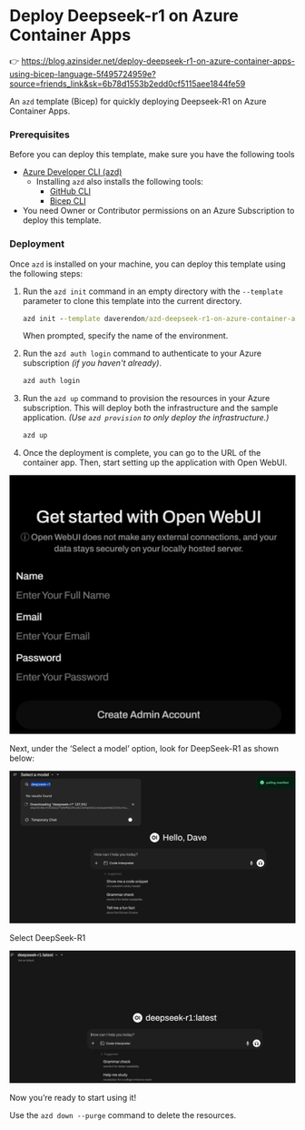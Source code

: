 # Deploy Deepseek-r1 on Azure Container Apps 

👉 https://blog.azinsider.net/deploy-deepseek-r1-on-azure-container-apps-using-bicep-language-5f495724959e?source=friends_link&sk=6b78d1553b2edd0cf5115aee1844fe59

An `azd` template (Bicep) for quickly deploying Deepseek-R1 on Azure Container Apps.

### Prerequisites  

Before you can deploy this template, make sure you have the following tools  

- [Azure Developer CLI (azd)](https://learn.microsoft.com/en-us/azure/developer/azure-developer-cli/install-azd)  
  - Installing `azd` also installs the following tools:  
    - [GitHub CLI](https://cli.github.com)  
    - [Bicep CLI](https://learn.microsoft.com/en-us/azure/azure-resource-manager/bicep/install)  
- You need Owner or Contributor permissions on an Azure Subscription to deploy this template.  

### Deployment

Once `azd` is installed on your machine, you can deploy this template using the following steps:

1. Run the `azd init` command in an empty directory with the `--template` parameter to clone this template into the current directory.  

    ```cmd
    azd init --template daverendon/azd-deepseek-r1-on-azure-container-apps
    ```

    When prompted, specify the name of the environment.

1. Run the `azd auth login` command to authenticate to your Azure subscription _(if you haven't already)_.

    ```cmd
    azd auth login
    ```

1. Run the `azd up` command to provision the resources in your Azure subscription. This will deploy both the infrastructure and the sample application. _(Use `azd provision` to only deploy the infrastructure.)_

    ```cmd
    azd up
    ```

    
1. Once the deployment is complete, you can go to the URL of the container app. Then, start setting up the application with Open WebUI. 

![Deepseek-R1](images\deepseekr1-configure01.png)

Next, under the ‘Select a model’ option, look for DeepSeek-R1 as shown below:

![Deepseek-R1](images\deepseekr1-configure02.png)

Select DeepSeek-R1

![Deepseek-R1](images\deepseekr1-configure03.png)

Now you’re ready to start using it!


Use the `azd down --purge` command to delete the resources.